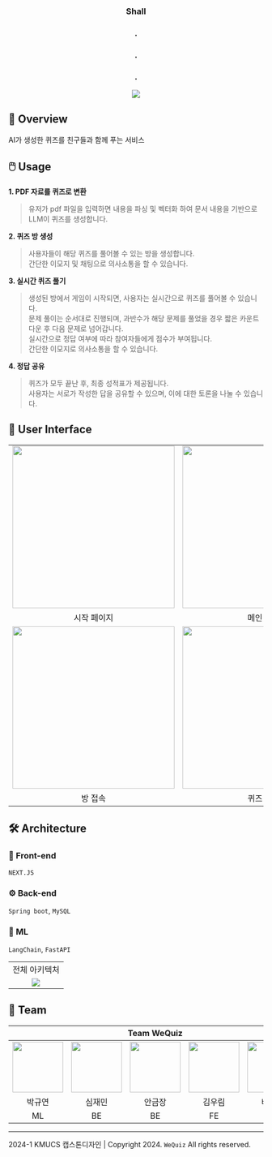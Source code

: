<div align='center'>
<h3>Shall</h3>

<h3>.</h3>
<h3>.</h3>
<h3>.</h3>
<a href='https://github.com/Team-WeQuiz/wequiz'><img src="https://github.com/Team-WeQuiz/.github/blob/main/profile/wequiz.PNG"></a>
</div>

## 🤔 Overview
AI가 생성한 퀴즈를 친구들과 함께 푸는 서비스

## 🖱️ Usage
**1. PDF 자료를 퀴즈로 변환**  
> 유저가 pdf 파일을 입력하면 내용을 파싱 및 벡터화 하여 문서 내용을 기반으로 LLM이 퀴즈를 생성합니다.

**2. 퀴즈 방 생성**  
> 사용자들이 해당 퀴즈를 풀어볼 수 있는 방을 생성합니다.  
> 간단한 이모지 및 채팅으로 의사소통을 할 수 있습니다.

**3. 실시간 퀴즈 풀기**  
> 생성된 방에서 게임이 시작되면, 사용자는 실시간으로 퀴즈를 풀어볼 수 있습니다.  
> 문제 풀이는 순서대로 진행되며, 과반수가 해당 문제를 풀었을 경우 짧은 카운트 다운 후 다음 문제로 넘어갑니다.  
> 실시간으로 정답 여부에 따라 참여자들에게 점수가 부여됩니다.  
> 간단한 이모지로 의사소통을 할 수 있습니다.    

**4. 정답 공유**  
> 퀴즈가 모두 끝난 후, 최종 성적표가 제공됩니다.  
> 사용자는 서로가 작성한 답을 공유할 수 있으며, 이에 대한 토론을 나눌 수 있습니다.  
 


## 🎨 User Interface
<table>
    <tbody>
        <tr>
          <tr>
            <td align='center'><img src="https://github.com/Team-WeQuiz/wequiz/assets/66217855/906cc180-fa7d-4d1b-9705-b1c19f422b50" width="320"></td>
            <td align='center'><img src="https://github.com/Team-WeQuiz/wequiz/assets/66217855/5740c0a0-0352-4161-ac6f-854e0f8c4563" width="320"></td>
            <td align='center'><img src="https://github.com/Team-WeQuiz/wequiz/assets/66217855/ad07f448-9791-4a0e-83a0-e4814f270eaa" width="320"></td>
          </tr>
          <tr>
            <td align='center'>시작 페이지</td>
            <td align='center'>메인 로비</td>
            <td align='center'>방 만들기</td>
          </tr>
          <tr>
            <td align='center'><img src="https://github.com/Team-WeQuiz/wequiz/assets/66217855/ac3b2e52-5a5f-4806-b0c7-f29ce377f149" width="320"></td>
            <td align='center'><img src="https://github.com/Team-WeQuiz/wequiz/assets/66217855/893daebb-1c11-4083-843b-a9daf50cc908" width="320"></td>
            <td align='center'><img src="https://github.com/Team-WeQuiz/wequiz/assets/66217855/072351f1-e2b8-4894-b656-8e650708636e" width="320"></td>
          </tr>
          <tr>
            <td align='center'>방 접속</td>
            <td align='center'>퀴즈 풀이</td>
            <td align='center'>정답 확인</td>
          </tr>
        </tr>
    </tbody>
</table>


## 🛠️ Architecture
### 🎨 Front-end
`NEXT.JS`
### ⚙️ Back-end
`Spring boot`, `MySQL`
### 🤖 ML
`LangChain`, `FastAPI`

<table>
    <tbody>
        <tr>
          <tr>
            <td align='center'>전체 아키텍처</td>
          </tr>
          <tr>
            <td align='center'><img src="https://github.com/Team-WeQuiz/wequiz/assets/66217855/38226d66-7087-4e15-a334-a6047bcde66e"></td>
          </tr>
    </tbody>
</table>


## 🚀 Team

<div align='center'>
  
<table>
    <thead>
        <tr>
            <th colspan="5"> Team WeQuiz </th>
        </tr>
    </thead>
    <tbody>
         <tr>
           <td align='center'><a href="https://github.com/noooey"><img src="https://avatars.githubusercontent.com/u/66217855?v=4" width="100" height="100"></td>
           <td align='center'><a href="https://github.com/cherry031"><img src="https://avatars.githubusercontent.com/u/66215132?v=4" width="100" height="100"></td>
           <td align='center'><a href="https://github.com/koomchang"><img src="https://avatars.githubusercontent.com/u/90228925?v=4" width="100" height="100"></td>
           <td align='center'><a href="https://github.com/KRimwoo"><img src="https://avatars.githubusercontent.com/u/66295173?v=4" width="100" height="100"></td>
           <td align='center'><a href="https://github.com/ryanbae94"><img src="https://avatars.githubusercontent.com/u/122738447?v=4" width="100" height="100"></td>
         </tr>
         <tr>
           <td align='center'>박규연</td>
           <td align='center'>심재민</td>
           <td align='center'>안금장</td>
           <td align='center'>김우림</td>
           <td align='center'>배준형</td>
         </tr>
         <tr>
           <td align='center'>ML</td>
           <td align='center'>BE</td>
           <td align='center'>BE</td>
           <td align='center'>FE</td>
           <td align='center'>FE</td>
         </tr>
    </tbody>
</table>

</div> 

---

2024-1 KMUCS 캡스톤디자인 | Copyright 2024. `WeQuiz` All rights reserved.
